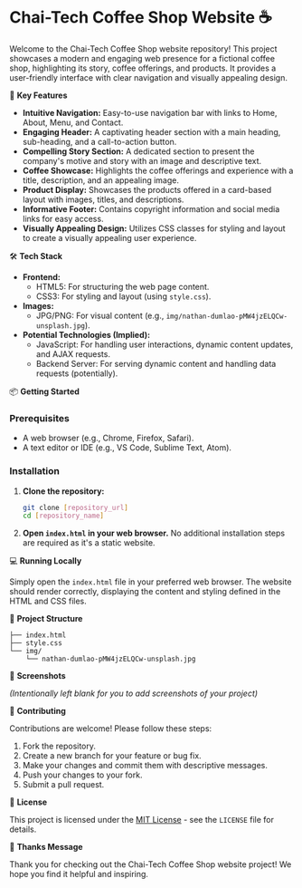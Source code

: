 # Chai-Tech Coffee Shop Website ☕

Welcome to the Chai-Tech Coffee Shop website repository! This project showcases a modern and engaging web presence for a fictional coffee shop, highlighting its story, coffee offerings, and products. It provides a user-friendly interface with clear navigation and visually appealing design.

🚀 **Key Features**

*   **Intuitive Navigation:** Easy-to-use navigation bar with links to Home, About, Menu, and Contact.
*   **Engaging Header:** A captivating header section with a main heading, sub-heading, and a call-to-action button.
*   **Compelling Story Section:** A dedicated section to present the company's motive and story with an image and descriptive text.
*   **Coffee Showcase:** Highlights the coffee offerings and experience with a title, description, and an appealing image.
*   **Product Display:** Showcases the products offered in a card-based layout with images, titles, and descriptions.
*   **Informative Footer:** Contains copyright information and social media links for easy access.
*   **Visually Appealing Design:** Utilizes CSS classes for styling and layout to create a visually appealing user experience.

🛠️ **Tech Stack**

*   **Frontend:**
    *   HTML5: For structuring the web page content.
    *   CSS3: For styling and layout (using `style.css`).
*   **Images:**
    *   JPG/PNG: For visual content (e.g., `img/nathan-dumlao-pMW4jzELQCw-unsplash.jpg`).
*   **Potential Technologies (Implied):**
    *   JavaScript: For handling user interactions, dynamic content updates, and AJAX requests.
    *   Backend Server: For serving dynamic content and handling data requests (potentially).

📦 **Getting Started**

### Prerequisites

*   A web browser (e.g., Chrome, Firefox, Safari).
*   A text editor or IDE (e.g., VS Code, Sublime Text, Atom).

### Installation

1.  **Clone the repository:**

    ```bash
    git clone [repository_url]
    cd [repository_name]
    ```

2.  **Open `index.html` in your web browser.** No additional installation steps are required as it's a static website.

💻 **Running Locally**

Simply open the `index.html` file in your preferred web browser. The website should render correctly, displaying the content and styling defined in the HTML and CSS files.

📂 **Project Structure**

```
├── index.html
├── style.css
└── img/
    └── nathan-dumlao-pMW4jzELQCw-unsplash.jpg
```

📸 **Screenshots**

*(Intentionally left blank for you to add screenshots of your project)*

🤝 **Contributing**

Contributions are welcome! Please follow these steps:

1.  Fork the repository.
2.  Create a new branch for your feature or bug fix.
3.  Make your changes and commit them with descriptive messages.
4.  Push your changes to your fork.
5.  Submit a pull request.

📝 **License**

This project is licensed under the [MIT License](LICENSE) - see the `LICENSE` file for details.


💖 **Thanks Message**

Thank you for checking out the Chai-Tech Coffee Shop website project! We hope you find it helpful and inspiring.


